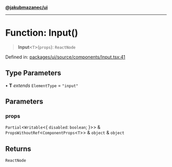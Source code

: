 [**@jakubmazanec/ui**](../README.md)

---

# Function: Input()

> **Input**\<`T`\>(`props`): `ReactNode`

Defined in:
[packages/ui/source/components/Input.tsx:41](https://github.com/jakubmazanec/tools/blob/797379ce98752dc838b82c8398e04d90c58ce9e7/packages/ui/source/components/Input.tsx#L41)

## Type Parameters

• **T** _extends_ `ElementType` = `"input"`

## Parameters

### props

`Partial`\<`Writable`\<\{ `disabled`: `boolean`; \}\>\> &
`PropsWithoutRef`\<`ComponentProps`\<`T`\>\> & `object` & `object`

## Returns

`ReactNode`
